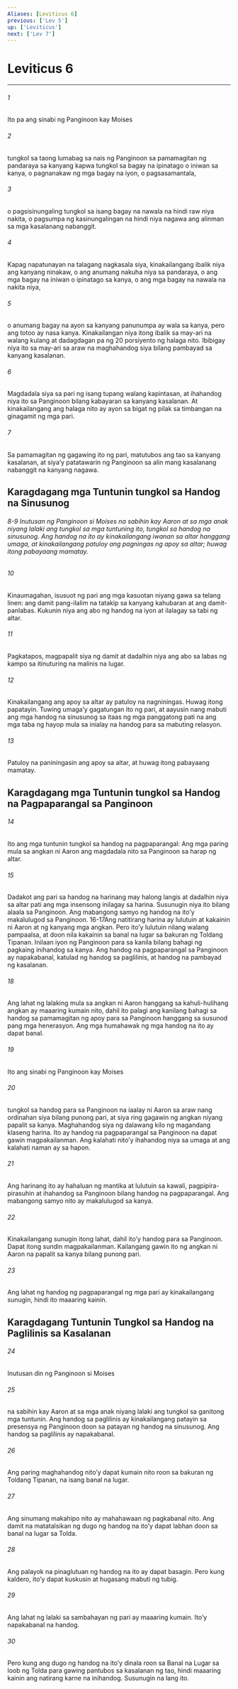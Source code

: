```yaml
---
Aliases: [Leviticus 6]
previous: ['Lev 5']
up: ['Leviticus']
next: ['Lev 7']
---
```

# Leviticus 6

***


###### 1 


Ito pa ang sinabi ng Panginoon kay Moises 


###### 2 


tungkol sa taong lumabag sa nais ng Panginoon sa pamamagitan ng pandaraya sa kanyang kapwa tungkol sa bagay na ipinatago o iniwan sa kanya, o pagnanakaw ng mga bagay na iyon, o pagsasamantala, 


###### 3 


o pagsisinungaling tungkol sa isang bagay na nawala na hindi raw niya nakita, o pagsumpa ng kasinungalingan na hindi niya nagawa ang alinman sa mga kasalanang nabanggit. 


###### 4 


Kapag napatunayan na talagang nagkasala siya, kinakailangang ibalik niya ang kanyang ninakaw, o ang anumang nakuha niya sa pandaraya, o ang mga bagay na iniwan o ipinatago sa kanya, o ang mga bagay na nawala na nakita niya, 


###### 5 


o anumang bagay na ayon sa kanyang panunumpa ay wala sa kanya, pero ang totoo ay nasa kanya. Kinakailangan niya itong ibalik sa may-ari na walang kulang at dadagdagan pa ng 20 porsiyento ng halaga nito. Ibibigay niya ito sa may-ari sa araw na maghahandog siya bilang pambayad sa kanyang kasalanan. 


###### 6 


Magdadala siya sa pari ng isang tupang walang kapintasan, at ihahandog niya ito sa Panginoon bilang kabayaran sa kanyang kasalanan. At kinakailangang ang halaga nito ay ayon sa bigat ng pilak sa timbangan na ginagamit ng mga pari. 


###### 7 


Sa pamamagitan ng gagawing ito ng pari, matutubos ang tao sa kanyang kasalanan, at siyaʼy patatawarin ng Panginoon sa alin mang kasalanang nabanggit na kanyang nagawa.

## Karagdagang mga Tuntunin tungkol sa Handog na Sinusunog

###### 8-9 Inutusan ng Panginoon si Moises na sabihin kay Aaron at sa mga anak niyang lalaki ang tungkol sa mga tuntuning ito, tungkol sa handog na sinusunog. Ang handog na ito ay kinakailangang iwanan sa altar hanggang umaga, at kinakailangang patuloy ang pagningas ng apoy sa altar; huwag itong pabayaang mamatay. 


###### 10 


Kinaumagahan, isusuot ng pari ang mga kasuotan niyang gawa sa telang linen: ang damit pang-ilalim na tatakip sa kanyang kahubaran at ang damit-panlabas. Kukunin niya ang abo ng handog na iyon at ilalagay sa tabi ng altar. 


###### 11 


Pagkatapos, magpapalit siya ng damit at dadalhin niya ang abo sa labas ng kampo sa itinuturing na malinis na lugar. 


###### 12 


Kinakailangang ang apoy sa altar ay patuloy na nagniningas. Huwag itong papatayin. Tuwing umagaʼy gagatungan ito ng pari, at aayusin nang mabuti ang mga handog na sinusunog sa itaas ng mga panggatong pati na ang mga taba ng hayop mula sa inialay na handog para sa mabuting relasyon. 


###### 13 


Patuloy na paniningasin ang apoy sa altar, at huwag itong pabayaang mamatay.

## Karagdagang mga Tuntunin tungkol sa Handog na Pagpaparangal sa Panginoon 


###### 14 


Ito ang mga tuntunin tungkol sa handog na pagpaparangal: Ang mga paring mula sa angkan ni Aaron ang magdadala nito sa Panginoon sa harap ng altar. 


###### 15 


Dadakot ang pari sa handog na harinang may halong langis at dadalhin niya sa altar pati ang mga insensong inilagay sa harina. Susunugin niya ito bilang alaala sa Panginoon. Ang mabangong samyo ng handog na itoʼy makalulugod sa Panginoon. 16-17Ang natitirang harina ay lulutuin at kakainin ni Aaron at ng kanyang mga angkan. Pero itoʼy lulutuin nilang walang pampaalsa, at doon nila kakainin sa banal na lugar sa bakuran ng Toldang Tipanan. Inilaan iyon ng Panginoon para sa kanila bilang bahagi ng pagkaing inihandog sa kanya. Ang handog na pagpaparangal sa Panginoon ay napakabanal, katulad ng handog sa paglilinis, at handog na pambayad ng kasalanan. 


###### 18 


Ang lahat ng lalaking mula sa angkan ni Aaron hanggang sa kahuli-hulihang angkan ay maaaring kumain nito, dahil ito palagi ang kanilang bahagi sa handog sa pamamagitan ng apoy para sa Panginoon hanggang sa susunod pang mga henerasyon. Ang mga humahawak ng mga handog na ito ay dapat banal. 


###### 19 


Ito ang sinabi ng Panginoon kay Moises 


###### 20 


tungkol sa handog para sa Panginoon na iaalay ni Aaron sa araw nang ordinahan siya bilang punong pari, at siya ring gagawin ng angkan niyang papalit sa kanya. Maghahandog siya ng dalawang kilo ng magandang klaseng harina. Ito ay handog na pagpaparangal sa Panginoon na dapat gawin magpakailanman. Ang kalahati nitoʼy ihahandog niya sa umaga at ang kalahati naman ay sa hapon. 


###### 21 


Ang harinang ito ay hahaluan ng mantika at lulutuin sa kawali, pagpipira-pirasuhin at ihahandog sa Panginoon bilang handog na pagpaparangal. Ang mabangong samyo nito ay makalulugod sa kanya. 


###### 22 


Kinakailangang sunugin itong lahat, dahil itoʼy handog para sa Panginoon. Dapat itong sundin magpakailanman. Kailangang gawin ito ng angkan ni Aaron na papalit sa kanya bilang punong pari. 


###### 23 


Ang lahat ng handog ng pagpaparangal ng mga pari ay kinakailangang sunugin, hindi ito maaaring kainin.

## Karagdagang Tuntunin Tungkol sa Handog na Paglilinis sa Kasalanan 


###### 24 


Inutusan din ng Panginoon si Moises 


###### 25 


na sabihin kay Aaron at sa mga anak niyang lalaki ang tungkol sa ganitong mga tuntunin. Ang handog sa paglilinis ay kinakailangang patayin sa presensya ng Panginoon doon sa patayan ng handog na sinusunog. Ang handog sa paglilinis ay napakabanal. 


###### 26 


Ang paring maghahandog nitoʼy dapat kumain nito roon sa bakuran ng Toldang Tipanan, na isang banal na lugar. 


###### 27 


Ang sinumang makahipo nito ay mahahawaan ng pagkabanal nito. Ang damit na matatalsikan ng dugo ng handog na itoʼy dapat labhan doon sa banal na lugar sa Tolda. 


###### 28 


Ang palayok na pinaglutuan ng handog na ito ay dapat basagin. Pero kung kaldero, itoʼy dapat kuskusin at hugasang mabuti ng tubig. 


###### 29 


Ang lahat ng lalaki sa sambahayan ng pari ay maaaring kumain. Itoʼy napakabanal na handog. 


###### 30 


Pero kung ang dugo ng handog na itoʼy dinala roon sa Banal na Lugar sa loob ng Tolda para gawing pantubos sa kasalanan ng tao, hindi maaaring kainin ang natirang karne na inihandog. Susunugin na lang ito.
